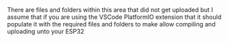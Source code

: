 There are files and folders within this area that did not get uploaded but I assume that if you are using the VSCode PlatformIO extension that it should populate it with the required files and folders to make allow compiling and uploading unto your ESP32
